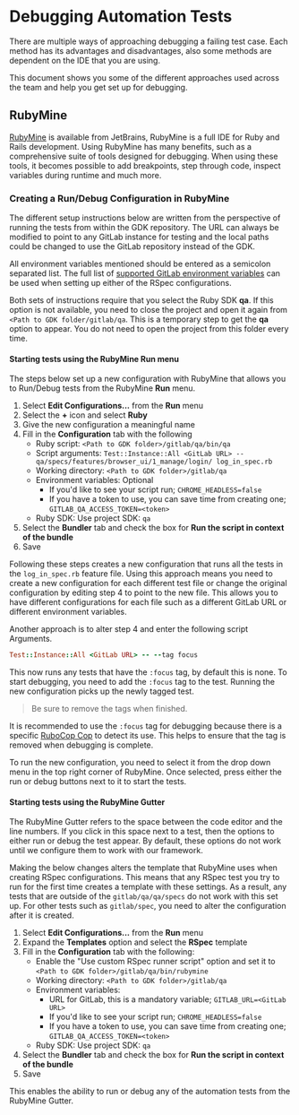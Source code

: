 # Debugging Automation Tests

There are multiple ways of approaching debugging a failing test case. Each method has its advantages and
disadvantages, also some methods are dependent on the IDE that you are using.

This document shows you some of the different approaches used across the team and help you get set up for debugging.

## RubyMine

[RubyMine](https://www.jetbrains.com/ruby/) is available from JetBrains, RubyMine is a full IDE for Ruby and
Rails development. Using RubyMine has many benefits, such as a comprehensive suite of tools designed for
debugging. When using these tools, it becomes possible to add breakpoints, step through code, inspect variables during
runtime and much more.

### Creating a Run/Debug Configuration in RubyMine

The different setup instructions below are written from the perspective of running the tests from within the GDK
repository. The URL can always be modified to point to any GitLab instance for testing and the local paths could be
changed to use the GitLab repository instead of the GDK.

All environment variables mentioned should be entered as a semicolon separated list. The full list of
[supported GitLab environment variables](https://gitlab.com/gitlab-org/gitlab-qa/-/blob/master/docs/what_tests_can_be_run.md#supported-gitlab-environment-variables)
 can be used when setting up either of the RSpec configurations.

Both sets of instructions require that you select the Ruby SDK **qa**. If this option is not available, you need to
close the project and open it again from `<Path to GDK folder/gitlab/qa`. This is a temporary step to get the **qa**
option to appear. You do not need to open the project from this folder every time.

#### Starting tests using the RubyMine **Run** menu

The steps below set up a new configuration with RubyMine that allows you to Run/Debug tests from the RubyMine
**Run** menu.

1. Select **Edit Configurations...** from the **Run** menu
1. Select the **+** icon and select **Ruby**
1. Give the new configuration a meaningful name
1. Fill in the **Configuration** tab with the following
    - Ruby script: `<Path to GDK folder>/gitlab/qa/bin/qa`
    - Script arguments: `Test::Instance::All <GitLab URL> -- qa/specs/features/browser_ui/1_manage/login/
    log_in_spec.rb`
    - Working directory: `<Path to GDK folder>/gitlab/qa`
    - Environment variables: Optional
        - If you'd like to see your script run; `CHROME_HEADLESS=false`
        - If you have a token to use, you can save time from creating one; `GITLAB_QA_ACCESS_TOKEN=<token>`
    - Ruby SDK: Use project SDK: `qa`
1. Select the **Bundler** tab and check the box for **Run the script in context of the bundle**
1. Save

Following these steps creates a new configuration that runs all the tests in the `log_in_spec.rb` feature file.
Using this approach means you need to create a new configuration for each different test file or change the original
configuration by editing step 4 to point to the new file. This allows you to have different configurations for each
file such as a different GitLab URL or different environment variables.

Another approach is to alter step 4 and enter the following script Arguments.

```ruby
Test::Instance::All <GitLab URL> -- --tag focus
```

This now runs any tests that have the `:focus` tag, by default this is none. To start debugging, you
need to add the `:focus` tag to the test. Running the new configuration picks up the newly tagged test.

> Be sure to remove the tags when finished.

It is recommended to use the `:focus` tag for debugging because there is a specific
[RuboCop Cop](https://www.rubydoc.info/gems/rubocop-rspec/RuboCop/Cop/RSpec/Focus) to detect its use. This helps
to ensure that the tag is removed when debugging is complete.

To run the new configuration, you need to select it from the drop down menu in the top right corner of RubyMine. Once
selected, press either the run or debug buttons next to it to start the tests.

#### Starting tests using the RubyMine Gutter

The RubyMine Gutter refers to the space between the code editor and the line numbers. If you click in this space next
to a test, then the options to either run or debug the test appear. By default, these options do not work until we
configure them to work with our framework.

Making the below changes alters the template that RubyMine uses when creating RSpec configurations. This means that
any RSpec test you try to run for the first time creates a template with these settings. As a result, any tests that
are outside of the `gitlab/qa/qa/specs` do not work with this set up. For other tests such as `gitlab/spec`, you
need to alter the configuration after it is created.

1. Select **Edit Configurations...** from the **Run** menu
1. Expand the **Templates** option and select the **RSpec** template
1. Fill in the **Configuration** tab with the following:
    - Enable the "Use custom RSpec runner script" option and set it to `<Path to GDK folder>/gitlab/qa/bin/rubymine`
    - Working directory: `<Path to GDK folder>/gitlab/qa`
    - Environment variables:
        - URL for GitLab, this is a mandatory variable; `GITLAB_URL=<GitLab URL>`
        - If you'd like to see your script run; `CHROME_HEADLESS=false`
        - If you have a token to use, you can save time from creating one; `GITLAB_QA_ACCESS_TOKEN=<token>`
    - Ruby SDK: Use project SDK: `qa`
1. Select the **Bundler** tab and check the box for **Run the script in context of the bundle**
1. Save

This enables the ability to run or debug any of the automation tests from the RubyMine Gutter.
